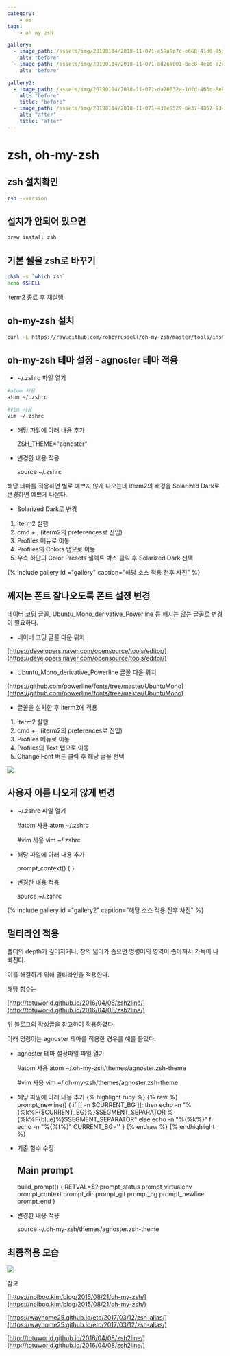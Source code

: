 ```yaml
---
category:
    - os
tags:
    - oh my zsh

gallery:
  - image_path: /assets/img/20190114/2018-11-071-e59a8a7c-e668-41d0-85d4-3abaf191a404.42.37.png
    alt: "before"
  - image_path: /assets/img/20190114/2018-11-071-8d26a001-0ec8-4e16-a2e4-876b773c7c36.41.46.png
    alt: "before"

gallery2:
  - image_path: /assets/img/20190114/2018-11-071-da26032a-1dfd-463c-8ebe-528907558ed3.18.13.png
    alt: "before"
    title: "before"
  - image_path: /assets/img/20190114/2018-11-071-430e5529-6e37-4857-9343-495e03dd27db.19.25.png
    alt: "after"
    title: "after"
---
```


# zsh, oh-my-zsh

## zsh 설치확인
~~~bash
zsh --version
~~~
## 설치가 안되어 있으면
~~~bash
brew install zsh
~~~
## 기본 쉘을 zsh로 바꾸기
~~~bash
chsh -s `which zsh`
echo $SHELL
~~~
iterm2 종료 후 재실행

## oh-my-zsh 설치
~~~bash
curl -L https://raw.github.com/robbyrussell/oh-my-zsh/master/tools/install.sh | sh
~~~
## oh-my-zsh 테마 설정 - agnoster 테마 적용

- ~/.zshrc 파일 열기

~~~bash
#atom 사용
atom ~/.zshrc

#vim 사용
vim ~/.zshrc
~~~

- 해당 파일에 아래 내용 추가

    ZSH_THEME="agnoster"

- 변경한 내용 적용

    source ~/.zshrc

해당 테마를 적용하면 별로 예쁘지 않게 나오는데 iterm2의 배경을 Solarized Dark로 변경하면 예쁘게 나온다.

- Solarized Dark로 변경

>
1. iterm2 실행
2. cmd + , (iterm2의 preferences로 진입)
3. Profiles 메뉴로 이동
4. Profiles의 Colors 탭으로 이동
5. 우측 하단의 Color Presets 샐렉트 박스 클릭 후 Solarized Dark 선택

{% include gallery id ="gallery" caption="해당 소스 적용 전후 사진" %}


## 깨지는 폰트 잘나오도록 폰트 설정 변경

네이버 코딩 글꼴,  Ubuntu_Mono_derivative_Powerline 등 깨지는 않는 글꼴로 변경이 필요하다.

- 네이버 코딩 글꼴 다운 위치

[https://developers.naver.com/opensource/tools/editor/](https://developers.naver.com/opensource/tools/editor/)

- Ubuntu_Mono_derivative_Powerline 글꼴 다운 위치

[https://github.com/powerline/fonts/tree/master/UbuntuMono](https://github.com/powerline/fonts/tree/master/UbuntuMono)

- 글꼴을 설치한 후 iterm2에 적용

>
1. iterm2 실행
2. cmd + , (iterm2의 preferences로 진입)
3. Profiles 메뉴로 이동
4. Profiles의 Text 탭으로 이동
5. Change Font 버튼 클릭 후 해당 글꼴 선택

![](/assets/img/20190114/2018-11-071-3a329769-fa79-465e-a5f5-8ffb54c37324.39.27.png)

## 사용자 이름 나오게 않게 변경

- ~/.zshrc 파일 열기

    #atom 사용
    atom ~/.zshrc

    #vim 사용
    vim ~/.zshrc

- 해당 파일에 아래 내용 추가

    prompt_context() {
    }

- 변경한 내용 적용

    source ~/.zshrc


{% include gallery id ="gallery2" caption="해당 소스 적용 전후 사진" %}

## 멀티라인 적용

폴더의 depth가 깊어지거나, 창의 넓이가 좁으면 명령어의 영역이 좁아져서 가독이 나빠진다.

이를 해결하기 위해 멀티라인을 적용한다.

해당 함수는

[http://totuworld.github.io/2016/04/08/zsh2line/](http://totuworld.github.io/2016/04/08/zsh2line/)

위 블로그의 작성글을 참고하여 적용하였다.

아래 명령어는 agnoster 테마를 적용한 경우를 예를 들었다.

- agnoster 테마 설정파일 파일 열기

    #atom 사용
    atom ~/.oh-my-zsh/themes/agnoster.zsh-theme

    #vim 사용
    vim ~/.oh-my-zsh/themes/agnoster.zsh-theme

- 해당 파일에 아래 내용 추가
{% highlight ruby %}
{% raw %}
prompt_newline() {
  if [[ -n $CURRENT_BG ]]; then
    echo -n "%{%k%F{$CURRENT_BG}%}$SEGMENT_SEPARATOR
    %{%k%F{blue}%}$SEGMENT_SEPARATOR"
  else
    echo -n "%{%k%}"
  fi
  echo -n "%{%f%}"
  CURRENT_BG=''
}
{% endraw %}
{% endhighlight %}
- 기존 함수 수정

    ## Main prompt
    build_prompt() {
      RETVAL=$?
      prompt_status
      prompt_virtualenv
      prompt_context
      prompt_dir
      prompt_git
      prompt_hg
      prompt_newline
      prompt_end
    }

- 변경한 내용 적용

    source ~/.oh-my-zsh/themes/agnoster.zsh-theme

## 최종적용 모습

![](/assets/img/20190114/2018-11-072-1ec363c3-df4e-477e-8338-a48504ea46ce.15.32.png)

참고

[https://nolboo.kim/blog/2015/08/21/oh-my-zsh/](https://nolboo.kim/blog/2015/08/21/oh-my-zsh/)

[https://wayhome25.github.io/etc/2017/03/12/zsh-alias/](https://wayhome25.github.io/etc/2017/03/12/zsh-alias/)

[http://totuworld.github.io/2016/04/08/zsh2line/](http://totuworld.github.io/2016/04/08/zsh2line/)
